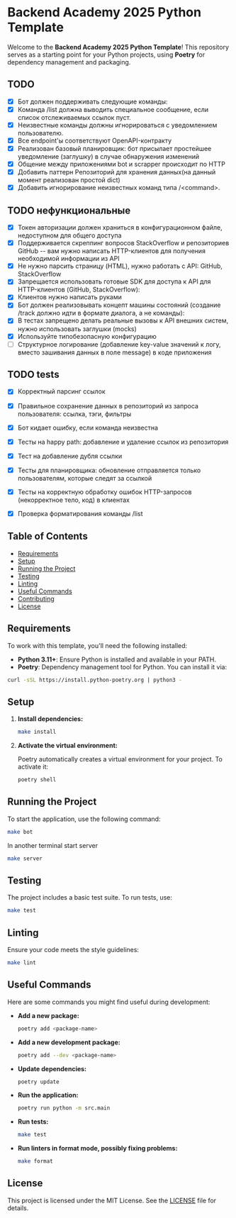 # Backend Academy 2025 Python Template

Welcome to the **Backend Academy 2025 Python Template**! This repository serves as a starting point for your Python projects, using **Poetry** for dependency management and packaging.


## TODO

- [x] Бот должен поддерживать следующие команды:
- [x] Команда /list должна выводить специальное сообщение, если список отслеживаемых ссылок пуст.
- [x] Неизвестные команды должны игнорироваться с уведомлением пользователю.
- [x] Все endpoint'ы соответствуют OpenAPI-контракту
- [x] Реализован базовый планировщик: бот присылает простейшее уведомление (заглушку) в случае обнаружения изменений
- [x] Общение между приложениями bot и scrapper происходит по HTTP
- [x] Добавить паттерн Репозиторий для хранения данных(на данный момент реализован простой dict)
- [x] Добавить игнорирование неизвестных команд типа /\<command\>.
## TODO нефункциональные
- [x] Токен авторизации должен храниться в конфигурационном файле, недоступном для общего доступа
- [x] Поддерживается скреппинг вопросов StackOverflow и репозиториев GitHub -- вам нужно написать HTTP-клиентов для получения необходимой информации из API
- [x] Не нужно парсить страницу (HTML), нужно работать с API: GitHub, StackOverflow
- [x] Запрещается использовать готовые SDK для доступа к API для HTTP-клиентов (GitHub, StackOverflow):
- [x] Клиентов нужно написать руками
- [x] Бот должен реализовывать концепт машины состояний (создание /track должно идти в формате диалога, а не команды):
- [x] В тестах запрещено делать реальные вызовы к API внешних систем, нужно использовать заглушки (mocks)
- [x] Используйте типобезопасную конфигурацию
- [ ] Cтруктурное логирование (добавление key-value значений к логу, вместо зашивания данных в поле message) в коде приложения
## TODO tests
- [x] Корректный парсинг ссылок
- [x] Правильное сохранение данных в репозиторий из запроса пользователя: ссылка, тэги, фильтры
- [x]  Бот кидает ошибку, если команда неизвестна
- [x] Тесты на happy path: добавление и удаление ссылок из репозитория
- [x] Тест на добавление дубля ссылки
- [x]  Тесты для планировщика: обновление отправляется только пользователям, которые следят за ссылкой
- [x] Тесты на корректную обработку ошибок HTTP-запросов (некорректное тело, код) в клиентах
- [x] Проверка форматирования команды /list


## Table of Contents

- [Requirements](#requirements)
- [Setup](#setup)
- [Running the Project](#running-the-project)
- [Testing](#testing)
- [Linting](#linting)
- [Useful Commands](#useful-commands)
- [Contributing](#contributing)
- [License](#license)

## Requirements

To work with this template, you'll need the following installed:

- **Python 3.11+**: Ensure Python is installed and available in your PATH.
- **Poetry**: Dependency management tool for Python. You can install it via:

```bash
curl -sSL https://install.python-poetry.org | python3 -
```

## Setup

1. **Install dependencies:**

   ```bash
   make install
   ```

2. **Activate the virtual environment:**

   Poetry automatically creates a virtual environment for your project. To activate it:

   ```bash
   poetry shell
   ```

## Running the Project

To start the application, use the following command:

```bash
make bot
```

In another terminal start server
```bash
make server
```

## Testing

The project includes a basic test suite. To run tests, use:

```bash
make test
```

## Linting

Ensure your code meets the style guidelines:

```bash
make lint
```

## Useful Commands

Here are some commands you might find useful during development:

- **Add a new package:**

  ```bash
  poetry add <package-name>
  ```

- **Add a new development package:**

  ```bash
  poetry add --dev <package-name>
  ```

- **Update dependencies:**

  ```bash
  poetry update
  ```

- **Run the application:**

  ```bash
  poetry run python -m src.main
  ```

- **Run tests:**

  ```bash
  make test
  ```

- **Run linters in format mode, possibly fixing problems:**

  ```bash
  make format
  ```

## License

This project is licensed under the MIT License. See the [LICENSE](LICENSE) file for details.
